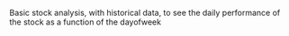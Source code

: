 Basic stock analysis, with historical data, to see the daily performance of the stock as a function of the dayofweek
